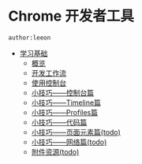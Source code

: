 # Chrome 开发者工具


    author:leeon


* [学习基础]()
    * [概览](learn_basic/overview.md)
    * [开发工作流](learn_basic/development_workflow.md)
    * [使用控制台](learn_basic/using_console.md)
    * [小技巧——控制台篇](learn_basic/tips_and_tricks_part_console.md)
    * [小技巧——Timeline篇](learn_basic/tips_and_tricks_part_timeline.md)
    * [小技巧——Profiles篇](learn_basic/tips_and_tricks_part_profiles.md)
    * [小技巧——代码篇](learn_basic/tips_and_tricks_part_source.md)
    * [小技巧——页面元素篇(todo)](learn_basic/tips_and_tricks_part_elements.md)
    * [小技巧——网络篇(todo)](learn_basic/tips_and_tricks_part_network.md)
    * [附件资源(todo)](learn_basic/additional_resources.md)
